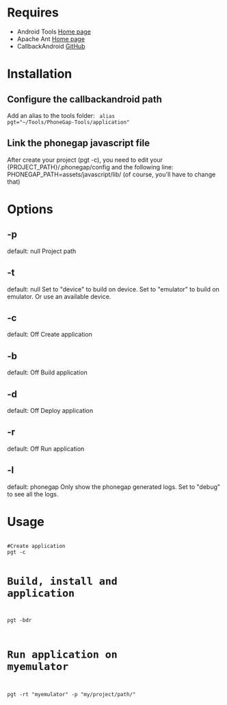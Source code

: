 # Requires #
* Android Tools [Home page](http://tools.android.com/)
* Apache Ant [Home page](http://ant.apache.org/)
* CallbackAndroid [GitHub](https://github.com/callback/callback-android)

# Installation #
## Configure the callbackandroid path ##
Add an alias to the tools folder:
<code>
  alias pgt="~/Tools/PhoneGap-Tools/application"
</code>  
## Link the phonegap javascript file ##
After create your project (pgt -c), you need to edit your {PROJECT_PATH}/.phonegap/config and the following line:
PHONEGAP_PATH=assets/javascript/lib/
(of course, you'll have to change that)

# Options #
## -p ##
  default: null
Project path

## -t ##
  default: null
Set to "device" to build on device.
Set to "emulator" to build on emulator.
Or use an available device.

## -c ##
  default: Off
Create application

## -b ## 
  default: Off
Build application

## -d ## 
  default: Off
Deploy application

## -r ## 
  default: Off
Run application

## -l ## 
  default: phonegap
Only show the phonegap generated logs.
Set to "debug" to see all the logs.
  
# Usage #
<code>
#Create application  
pgt -c

# Build, install and application
pgt -bdr 

# Run application on myemulator
pgt -rt "myemulator" -p "my/project/path/"
</code>